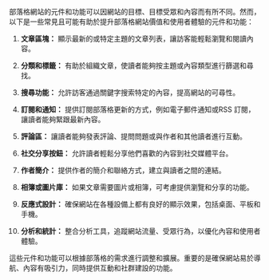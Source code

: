 
部落格網站的元件和功能可以因網站的目標、目標受眾和內容而有所不同。然而，以下是一些常見且可能有助於提升部落格網站價值和使用者體驗的元件和功能：

1. **文章區塊：** 顯示最新的或特定主題的文章列表，讓訪客能輕鬆瀏覽和閱讀內容。

2. **分類和標籤：** 有助於組織文章，使讀者能夠按主題或內容類型進行篩選和尋找。

3. **搜尋功能：** 允許訪客通過關鍵字搜索特定的內容，提高網站的可尋性。

4. **訂閱和通知：** 提供訂閱部落格更新的方式，例如電子郵件通知或RSS 訂閱，讓讀者能夠緊跟最新內容。

5. **評論區：** 讓讀者能夠發表評論、提問問題或與作者和其他讀者進行互動。

6. **社交分享按鈕：** 允許讀者輕鬆分享他們喜歡的內容到社交媒體平台。

7. **作者簡介：** 提供作者的簡介和聯絡方式，建立與讀者之間的連結。

8. **相簿或圖片庫：** 如果文章需要圖片或相簿，可考慮提供瀏覽和分享的功能。

9. **反應式設計：** 確保網站在各種設備上都有良好的顯示效果，包括桌面、平板和手機。

10. **分析和統計：** 整合分析工具，追蹤網站流量、受眾行為，以優化內容和使用者體驗。

這些元件和功能可以根據部落格的需求進行調整和擴展。重要的是確保網站易於導航、內容有吸引力，同時提供互動和社群建設的功能。
